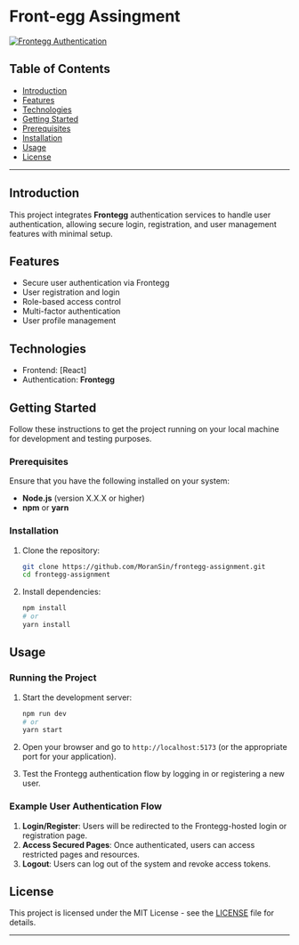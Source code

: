 # Front-egg Assingment

[![Frontegg Authentication](https://img.shields.io/badge/Frontegg-Authentication-blue)](https://frontegg.com)

## Table of Contents

- [Introduction](#introduction)
- [Features](#features)
- [Technologies](#technologies)
- [Getting Started](#getting-started)
- [Prerequisites](#prerequisites)
- [Installation](#installation)
- [Usage](#usage)
- [License](#license)

---

## Introduction

This project integrates **Frontegg** authentication services to handle user authentication, allowing secure login, registration, and user management features with minimal setup.

## Features

- Secure user authentication via Frontegg
- User registration and login
- Role-based access control
- Multi-factor authentication
- User profile management

## Technologies

- Frontend: [React]
- Authentication: **Frontegg**

## Getting Started

Follow these instructions to get the project running on your local machine for development and testing purposes.

### Prerequisites

Ensure that you have the following installed on your system:

- **Node.js** (version X.X.X or higher)
- **npm** or **yarn**

### Installation

1. Clone the repository:

   ```bash
   git clone https://github.com/MoranSin/frontegg-assignment.git
   cd frontegg-assignment
   ```

2. Install dependencies:

   ```bash
   npm install
   # or
   yarn install
   ```

## Usage

### Running the Project

1. Start the development server:

   ```bash
   npm run dev
   # or
   yarn start
   ```

2. Open your browser and go to `http://localhost:5173` (or the appropriate port for your application).

3. Test the Frontegg authentication flow by logging in or registering a new user.

### Example User Authentication Flow

1. **Login/Register**: Users will be redirected to the Frontegg-hosted login or registration page.
2. **Access Secured Pages**: Once authenticated, users can access restricted pages and resources.
3. **Logout**: Users can log out of the system and revoke access tokens.

## License

This project is licensed under the MIT License - see the [LICENSE](LICENSE) file for details.

---
